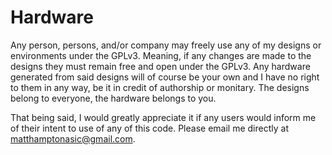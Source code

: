 # Hardware
Any person, persons, and/or company may freely use any of my designs or environments under the GPLv3.
Meaning, if any changes are made to the designs they must remain free and open under the GPLv3.
Any hardware generated from said designs will of course be your own and I have no right to them in any way,
be it in credit of authorship or monitary.
The designs belong to everyone, the hardware belongs to you.

That being said, I would greatly appreciate it if any users would inform me of their intent to use of any of this code.
Please email me directly at matthamptonasic@gmail.com.
